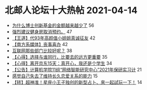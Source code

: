 # 北邮人论坛十大热帖 2021-04-14

- [为什么博士创新基金的金额越来越少了](https://bbs.byr.cn/article/Paper/44059) 56
- [强烈建议健身房取消预约。](https://bbs.byr.cn/article/Gymnasium/118155) 47
- [【王道】代93年高颜值小姐姐真诚征友](https://bbs.byr.cn/article/Friends/1990595) 42
- [【南方系媒体】丧事喜办](https://bbs.byr.cn/article/Picture/3284631) 42
- [互联网那些部门比较好呢？](https://bbs.byr.cn/article/Job/2130398) 38
- [【心得】选择与谁同行，比要去的远方更重要](https://bbs.byr.cn/article/BNU/14902) 35
- [【心得】离开京东15天：真开心，我还是个学生](https://bbs.byr.cn/article/WorkLife/1165364) 34
- [【公告】计算机学院11组“网络智能研究中心”2021年保研实习计](https://bbs.byr.cn/article/AimGraduate/1205725) 21
- [感觉自己失去了维持长久恋爱关系的能力](https://bbs.byr.cn/article/Feeling/3168060) 15
- [【转】超神准！星座小王子独创的新型占卜、來一起試玩一下！](https://bbs.byr.cn/article/Constellations/326533) 14


